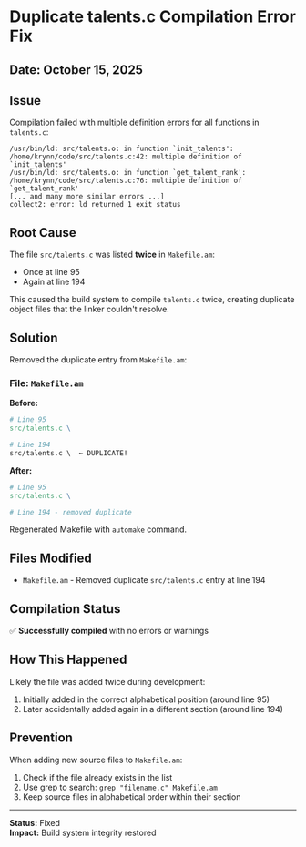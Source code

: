 # Duplicate talents.c Compilation Error Fix

## Date: October 15, 2025

## Issue
Compilation failed with multiple definition errors for all functions in `talents.c`:

```
/usr/bin/ld: src/talents.o: in function `init_talents':
/home/krynn/code/src/talents.c:42: multiple definition of `init_talents'
/usr/bin/ld: src/talents.o: in function `get_talent_rank':
/home/krynn/code/src/talents.c:76: multiple definition of `get_talent_rank'
[... and many more similar errors ...]
collect2: error: ld returned 1 exit status
```

## Root Cause
The file `src/talents.c` was listed **twice** in `Makefile.am`:
- Once at line 95
- Again at line 194

This caused the build system to compile `talents.c` twice, creating duplicate object files that the linker couldn't resolve.

## Solution
Removed the duplicate entry from `Makefile.am`:

### File: `Makefile.am`

**Before:**
```makefile
# Line 95
src/talents.c \

# Line 194
src/talents.c \  ← DUPLICATE!
```

**After:**
```makefile
# Line 95
src/talents.c \

# Line 194 - removed duplicate
```

Regenerated Makefile with `automake` command.

## Files Modified
- `Makefile.am` - Removed duplicate `src/talents.c` entry at line 194

## Compilation Status
✅ **Successfully compiled** with no errors or warnings

## How This Happened
Likely the file was added twice during development:
1. Initially added in the correct alphabetical position (around line 95)
2. Later accidentally added again in a different section (around line 194)

## Prevention
When adding new source files to `Makefile.am`:
1. Check if the file already exists in the list
2. Use grep to search: `grep "filename.c" Makefile.am`
3. Keep source files in alphabetical order within their section

---
**Status:** Fixed  
**Impact:** Build system integrity restored
